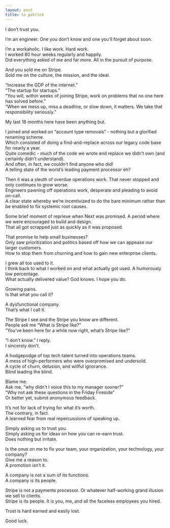 ```yaml
---
layout: post
title: to patrick
---
```


I don’t trust you. 

I’m an engineer. One you don’t know and one you’ll forget about soon.

I’m a workaholic. I like work. Hard work. \
I worked 80 hour weeks regularly and happily.  \
Did everything asked of me and far more. All in the pursuit of purpose.

And you sold me on Stripe. \
Sold me on the culture, the mission, and the ideal.

“Increase the GDP of the internet.” \
“The startup for startups.” \
“You will, within weeks of joining Stripe, work on problems that no one here has solved before.” \
“When we mess up, miss a deadline, or slow down, it matters. We take that responsibility seriously.”

My last 18 months here have been anything but.

I joined and worked on “account type removals” - nothing but a glorified renaming scheme. \
Which consisted of doing a find-and-replace across our legacy code base for nearly a year. \
Quite comedic - much of the code we wrote and replace we didn’t own (and certainly didn’t understand). \
And often, in fact, we couldn’t find anyone who did! \
A telling state of the world’s leading payment processor eh?

Then it was a sleuth of overdue operations work. That never stopped and only continues to grow worse. \
Engineers pawning off operations work, desperate and pleading to avoid on-call. \
A clear state whereby we’re incentivized to do the bare minimum rather than be enabled to fix systemic root causes.

Some brief moment of reprieve when Next was promised. A period where we were encouraged to build and design. \
That all got scrapped just as quickly as it was proposed.

That promise to help small businesses? \
Only saw prioritization and politics based off how we can appease our larger customers. \
How to stop them from churning and how to gain new enterprise clients.

I grew all too used to it. \
I think back to what I worked on and what actually got used. A humorously low percentage. \
What actually delivered value? God knows. I hope you do.

Growing pains. \
Is that what you call it?

A dysfunctional company. \
That’s what I call it.

The Stripe I see and the Stripe you know are different. \
People ask me “What is Stripe like?” \
“You’ve been here for a while now right, what’s Stripe like?”

“I don’t know.” I reply. \
I sincerely don’t.

A hodgepodge of top tech talent turned into operations teams. \
A mess of high-performers who were overpromised and undersold. \
A cycle of churn, delusion, and willful ignorance. \
Blind leading the blind.

Blame me. \
Ask me, “why didn’t I voice this to my manager sooner?” \
“Why not ask these questions in the Friday Fireside” \
Or better yet, submit anonymous feedback.

It’s not for lack of trying for what it’s worth. \
The contrary, in fact.  \
A learned fear from real repercussions of speaking up.

Simply asking us to trust you. \
Simply asking us for ideas on how you can re-earn trust. \
Does nothing but irritate.

Is the onus on me to fix your team, your organization, your technology, your company? \
Give me a reason to. \
A promotion isn’t it.

A company is not a sum of its functions. \
A company is its people.

Stripe is not a payments processor. Or whatever half-working grand illusion we sell to clients. \
Stripe is its people. It is you, me, and all the faceless employees you hired.

Trust is hard earned and easily lost.

Good luck.
